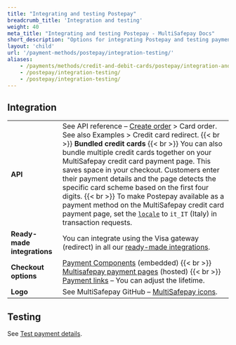 ```yaml
---
title: "Integrating and testing Postepay"
breadcrumb_title: 'Integration and testing'
weight: 40
meta_title: "Integrating and testing Postepay - MultiSafepay Docs"
short_description: "Options for integrating Postepay and testing payments"
layout: 'child'
url: '/payment-methods/postepay/integration-testing/'
aliases:
    - /payments/methods/credit-and-debit-cards/postepay/integration-and-testing/
    - /postepay/integration-testing/
    - /postepay/integration-testing/
---
```

## Integration

| | |
|---|---|
| **API** | See API reference – [Create order](https://docs-api.multisafepay.com/reference/createorder) > Card order. See also Examples > Credit card redirect. {{< br >}} **Bundled credit cards** {{< br >}} You can also bundle multiple credit cards together on your MultiSafepay credit card payment page. This saves space in your checkout. Customers enter their payment details and the page detects the specific card scheme based on the first four digits. {{< br >}} To make Postepay available as a payment method on the MultiSafepay credit card payment page, set the [`locale`](/developer/api/using-locale-parameters) to `it_IT` (Italy) in transaction requests. |
| **Ready-made integrations** | You can integrate using the Visa gateway (redirect) in all our [ready-made integrations](/integrations/ready-made/).   |
| **Checkout options** | [Payment Components](/payment-components/) (embedded) {{< br >}} [Multisafepay payment pages](/payment-pages/) (hosted) {{< br >}} [Payment links](/payment-links/about/) – You can adjust the lifetime. |
| **Logo** | See MultiSafepay GitHub – [MultiSafepay icons](https://github.com/MultiSafepay/MultiSafepay-icons). |

## Testing

See [Test payment details](/testing/test-payment-details/#credit-and-debit-cards).


